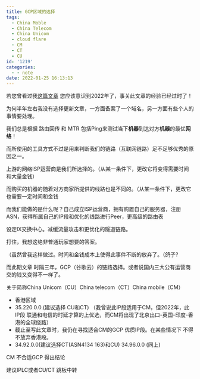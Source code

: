 ```yaml
---
title: GCP区域的选择
tags:
  - China Moble
  - China Telecom
  - China Unicom
  - cloud flare
  - CM
  - CT
  - CU
id: '1219'
categories:
  - - note
date: 2022-01-25 16:13:13
---
```


若您曾看过我[这篇文章](https://www.jioushan.top/2020/01/12/%E5%9B%BD%E5%86%85%E4%B8%89%E5%A4%A7%E8%BF%90%E8%90%A5%E5%95%86%E5%AF%B9%E4%BA%8E%E5%A4%A7%E5%8E%82%E7%9A%84%E5%B0%8F%E9%B8%A1%E7%BA%BF%E8%B7%AF%E5%A6%82%E4%BD%95%E3%80%82/) 您应该意识到2022年了，事关此文章的经验已经过时了！

为何半年左右我没有选择更新文章，一方面备案了一个域名，另一方面有些个人的事情要处理。

我们总是根据 路由回传 和 MTR 包括Ping来测试当下**机器**到达对方**机器**的最优**网络**！

而所使用的工具方式不过是用来判断我们的链路（互联网链路）足不足够优秀的原因之一。

上游的网络ISP运营商是我们所选择的。（从某一条件下，更改它将变得需要时间和大量金钱）

而购买的机器的随着对方商家所提供的线路也是不同的。（从某一条件下，更改它也需要一定时间和金钱

而我们能做的是什么呢？自己成立ISP运营商，拥有购置自己的服务器，注册ASN，获得所属自己的IP段和优化的线路进行Peer，更高级的路由表

设定IX交换中心。减缓流量攻击和更优化的隧道链路。

打住，我想这绝非普通玩家想要的答案。

（虽然曾我这样做过。时间和金钱成本上使得此事件不断的放弃了。（鸽子?

而此期文章 时隔三年，GCP（谷歌云）的链路选择。或者说国内三大公有运营商交的钱又变得不一样了。

关于简称China Unicom（CU）China telecom（CT）China mobile（CM）

*   香港区域
*   35.220.0.0.(建议选择 CU和CT) （我曾说此IP段适用于CM，但2022年，此IP段 联通和电信的时延才算的上优选，而CM将出现了北京出口-英国-印度-香港的全球绕路）
*   截止至写此文章时，我仍在寻找适合CM的GCP 优质IP段。在某些情况下 不得不放弃香港段。
*   34.92.0.0(建议选择CT(ASN4134 163)和CU) 34.96.0.0 (同上)

CM 不合适GCP 得出结论

建议IPLC或者CU/CT 跳板中转